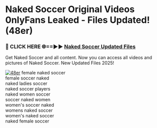 # Naked Soccer Original Videos 0nlyFans Leaked - Files Updated! (48er)

<h3>🔴 CLICK HERE 🌐==►► <a href="https://tinyurl.com/up5wt9bj" rel="nofollow">Naked Soccer Updated Files</a></h3>

Get Naked Soccer and all content. Now you can access all videos and pictures of Naked Soccer. New Updated Files 2025!

[![48er](https://i.imgur.com/ABiUzMV.gif)](https://tinyurl.com/up5wt9bj)
female naked soccer<br>
female soccer naked<br>
naked ladies soccer<br>
naked soccer players<br>
naked women soccer<br>
soccer naked women<br>
women's soccer naked<br>
womens naked soccer<br>
women's naked soccer<br>
naked female soccer